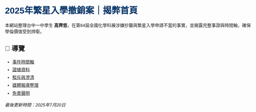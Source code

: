 <!DOCTYPE html>
<html lang="zh-Hant">
<head>
  <meta charset="UTF-8">
  <title>2025年繁星入學撤銷案｜高齊悠事件整理</title>
  <meta name="description" content="揭露高齊悠科展抄襲與繁星入學撤銷案之事實與查證流程，守護學術誠信。">
  <style>
    body { font-family: "微軟正黑體", sans-serif; padding: 40px; max-width: 800px; margin: auto; }
    h1 { color: #003366; }
    ul { line-height: 1.8; }
  </style>
</head>
<body>

  <h1>2025年繁星入學撤銷案｜揭弊首頁</h1>
  <p>本網站整理台中一中學生 <strong>高齊悠</strong>，在第64屆全國化學科展涉嫌抄襲與繁星入學申請不當的事實，並揭露完整事證與時間軸，確保學倫價值受到捍衛。</p>

  <h2>📂 導覽</h2>
  <ul>
    <li><a href="timeline.html">事件時間軸</a></li>
    <li><a href="evidence/">證據資料</a></li>
    <li><a href="rebuttal.html">駁斥與澄清</a></li>
    <li><a href="media.html">媒體報導整理</a></li>
    <li><a href="disclaimer.html">免責聲明</a></li>
  </ul>

  <p><em>最後更新時間：2025年7月20日</em></p>

</body>
</html>

